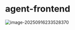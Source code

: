 # agent-frontend

![image-20250916233528370](C:\Users\longyiye\AppData\Roaming\Typora\typora-user-images\image-20250916233528370.png)

